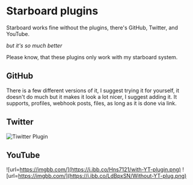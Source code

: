 # Starboard plugins
Starboard works fine without the plugins, there's GitHub, Twitter, and YouTube.

_but it's so much better_

Please know, that these plugins only work with my starboard system.

## GitHub
There is a few different versions of it, I suggest trying it for yourself, it doesn't do much but it makes it look a lot nicer, I suggest adding it.
It supports, profiles, webhook posts, files, as long as it is done via link.

## Twitter
![Tiwitter Plugin](https://i.ibb.co/5RgLj7Z/Twitter-Plugin.png)

## YouTube
![url=https://imgbb.com/](https://i.ibb.co/Hns7121/with-YT-plugin.png)
![url=https://imgbb.com/](https://i.ibb.co/LdBpxSN/Without-YT-plug.png)
